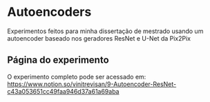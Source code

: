 # Autoencoders
Experimentos feitos para minha dissertação de mestrado usando um autoencoder baseado nos geradores ResNet e U-Net da Pix2Pix

## Página do experimento
O experimento completo pode ser acessado em: 
https://www.notion.so/vinitrevisan/9-Autoencoder-ResNet-c43a053651cc49faa946d37a61a69aba
